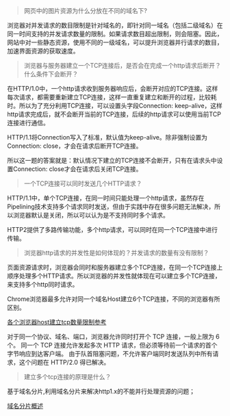 > 网页中的图片资源为什么分放在不同的域名下?

浏览器对并发请求的数目限制是针对域名的，即针对同一域名（包括二级域名）在同一时间支持的并发请求数量的限制。如果请求数目超出限制，则会阻塞。因此，网站中对一些静态资源，使用不同的一级域名，可以提升浏览器并行请求的数目，加速界面资源的获取速度。

> 浏览器与服务器建立一个TCP连接后，是否会在完成一个http请求后断开？什么条件下会断开？

在HTTP/1.0中，一个http请求收到服务器响应后，会断开对应的TCP连接。这样每次请求，都需要重新建立TCP连接，这样一直重复建立和断开的过程，比较耗时。所以为了充分利用TCP连接，可以设置头字段Connection: keep-alive，这样http请求完成后，就不会断开当前的TCP连接，后续的http请求可以使用当前TCP连接进行通信。

HTTP/1.1将Connection写入了标准，默认值为keep-alive。除非强制设置为Connection: close，才会在请求后断开TCP连接。

所以这一题的答案就是：默认情况下建立的TCP连接不会断开，只有在请求头中设置Connection: close才会在请求后关闭TCP连接。



> 一个TCP连接可以同时发送几个HTTP请求？

HTTP/1.1中，单个TCP连接，在同一时间只能处理一个http请求，虽然存在Pipelining技术支持多个请求同时发送，但由于实践中存在很多问题无法解决，所以浏览器默认是关闭，所以可以认为是不支持同时多个请求。

HTTP2提供了多路传输功能，多个http请求，可以同时在同一个TCP连接中进行传输。



> 浏览器http请求的并发性是如何体现的？并发请求的数量有没有限制？

页面资源请求时，浏览器会同时和服务器建立多个TCP连接，在同一个TCP连接上顺序处理多个HTTP请求。所以浏览器的并发性就体现在可以建立多个TCP连接，来支持多个http同时请求。

Chrome浏览器最多允许对同一个域名Host建立6个TCP连接，不同的浏览器有所区别。


[各个浏览器host建立tcp数量限制参考](https://cloud.tencent.com/developer/article/1683127)

对于同一个协议、域名、端口，浏览器允许同时打开个 TCP 连接，一般上限为 6 个。
同一个 TCP 连接允许发起多次 HTTP 请求，但必须等待前一个请求的首个字节响应到达客户端。
由于队首阻塞问题，不允许客户端同时发送队列中所有请求，这个问题在 HTTP/2.0 得已解决。



> 建立多个tcp连接的原理是什么？

基于域名分片,利用域名分片来解决http1.x的不能并行处理资源的问题；

[域名分片概述](https://developer.mozilla.org/zh-CN/docs/Glossary/Domain_sharding)







